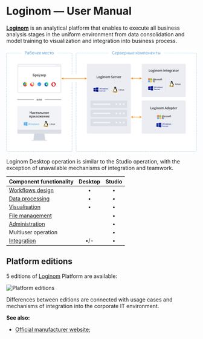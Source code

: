 # Loginom — User Manual

[**Loginom**](https://loginom.ru) is an analytical platform that enables to execute all business analysis stages in the uniform environment from data consolidation and model training to visualization and integration into business process.

![The Loginom platform components](./components.svg)

Loginom Desktop operation is similar to the Studio operation, with the exception of unavailable mechanisms of integration and teamwork.

| Component functionality | Desktop | Studio |
|:-------------|:------:|:-------:|
| [Workflows design](./scenario/README.md) | • | • |
| [Data processing](./processors/README.md) | • | • |
| [Visualisation](./visualization/README.md) | • | • |
| [File management](./location_user_files.md) | | • |
| [Administration](./admin/README.md) | | • |
| Multiuser operation | | • |
| [Integration](./integration/README.md) | •/- | • |

## Platform editions

5 editions of [Loginom](https://loginom.ru) Platform are available:

![Platform editions](./editions.svg)

Differences between editions are connected with usage cases and mechanisms of integration into the corporate IT environment.

**See also:**

* [Official manufacturer website](https://loginom.ru);
